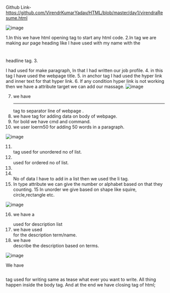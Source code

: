 Github Link-https://github.com/VirendrKumarYadav/HTML/blob/master/day1/virendraResume.html

![image](https://github.com/VirendrKumarYadav/HTML/assets/87600216/9ef96e66-684d-40d2-bb25-843d0db397bf)

1.In this we have html opening tag to start any html code.
2.In <head> </head>tag we are making aur page heading like I have used with my name with the <h1></h1> headline tag.
3.<p></p> I had used for make paragraph, In that I had written our job profile.
4.<title></title> in this tag I have used the webpage title.
5.<a></a> in anchor tag I had used the hyper link and inner text for that hyper link.
6. If any condition hyper link is not working then we have a attribute target we can add our massage.
![image](https://github.com/VirendrKumarYadav/HTML/assets/87600216/f8132c06-feed-4f32-b96c-eec2b118cdb7)

7. we have <hr> tag to separator line of webpage .
8. we have <body></body> tag for adding data on body of webpage.
9. for bold we have cmd <b></b> and <strong></strong> command.
10. we user loerm50 for adding 50 words in a paragraph.

 ![image](https://github.com/VirendrKumarYadav/HTML/assets/87600216/f049dee3-9893-49c8-8c21-8db9a97c3d35)


11. <ul></ul> tag used for unordered no of list.
12. <ol></ol> used for ordered no of list.
13. <li></li> No of data I have to add in a list then we used the li tag.
14. In type attribute we can give the number or alphabet based on that they counting.
15 In unorder we give based on shape like squire, circle,rectangle etc.

 ![image](https://github.com/VirendrKumarYadav/HTML/assets/87600216/c45672d0-bbab-44f4-b836-92c761e5c72f)


16. we have a <dl></dl> used for description list
17. we have used <dt></dt> for the description term/name.
18. we have <dd></dd> describe the description based on terms.


![image](https://github.com/VirendrKumarYadav/HTML/assets/87600216/df01d4ba-01a4-429f-b430-a4bd42059d7a)


We have <pre></pre> tag used for writing same as tease what ever you want to write.
All thing happen inside the body tag.
And at the end we have closing tag of html;





